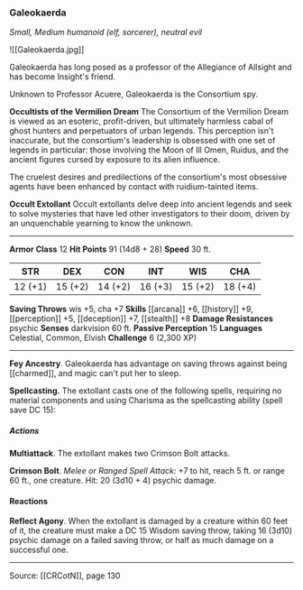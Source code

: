 ### Galeokaerda
_Small, Medium humanoid (elf, sorcerer), neutral evil_

![[Galeokaerda.jpg]]

Galeokaerda has long posed as a professor of the Allegiance of Allsight and has become Insight's friend.

Unknown to Professor Acuere, Galeokaerda is the Consortium spy.


**Occultists of the Vermilion Dream** The Consortium of the Vermilion Dream is viewed as an esoteric, profit-driven, but ultimately harmless cabal of ghost hunters and perpetuators of urban legends. This perception isn't inaccurate, but the consortium's leadership is obsessed with one set of legends in particular: those involving the Moon of Ill Omen, Ruidus, and the ancient figures cursed by exposure to its alien influence.

The cruelest desires and predilections of the consortium's most obsessive agents have been enhanced by contact with ruidium-tainted items.

**Occult Extollant** Occult extollants delve deep into ancient legends and seek to solve mysteries that have led other investigators to their doom, driven by an unquenchable yearning to know the unknown.






---

**Armor Class** 12
**Hit Points** 91 (14d8 + 28)
**Speed** 30 ft.

| STR     | DEX     | CON     | INT     | WIS     | CHA     |
|---------|---------|---------|---------|---------|---------|
| 12 (+1) | 15 (+2) | 14 (+2) | 16 (+3) | 15 (+2) | 18 (+4) |

**Saving Throws** wis +5, cha +7
**Skills** [[arcana]] +6, [[history]] +9, [[perception]] +5, [[deception]] +7, [[stealth]] +8
**Damage Resistances** psychic
**Senses** darkvision 60 ft.
**Passive Perception** 15
**Languages** Celestial, Common, Elvish
**Challenge** 6 (2,300 XP)

---

**Fey Ancestry**. Galeokaerda has advantage on saving throws against being [[charmed]], and magic can't put her to sleep.

**Spellcasting.** The extollant casts one of the following spells, requiring no material components and using Charisma as the spellcasting ability (spell save DC 15):

##### Actions
**Multiattack**. The extollant makes two Crimson Bolt attacks.

**Crimson Bolt**. _Melee or Ranged Spell Attack:_ +7 to hit, reach 5 ft. or range 60 ft., one creature. Hit: 20 (3d10 + 4) psychic damage.

#### Reactions
**Reflect Agony**. When the extollant is damaged by a creature within 60 feet of it, the creature must make a DC 15 Wisdom saving throw, taking 16 (3d10) psychic damage on a failed saving throw, or half as much damage on a successful one.


---

Source: [[CRCotN]], page 130